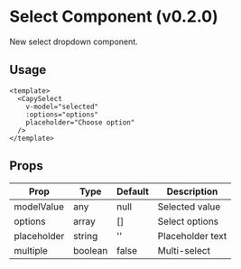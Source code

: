 # Select Component (v0.2.0)

New select dropdown component.

## Usage

```vue
<template>
  <CapySelect 
    v-model="selected"
    :options="options"
    placeholder="Choose option"
  />
</template>
```

## Props

| Prop | Type | Default | Description |
|------|------|---------|-------------|
| modelValue | any | null | Selected value |
| options | array | [] | Select options |
| placeholder | string | '' | Placeholder text |
| multiple | boolean | false | Multi-select |